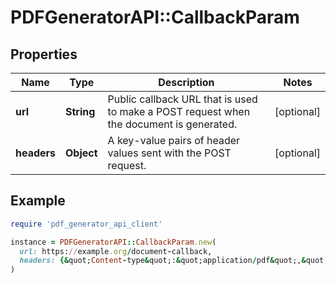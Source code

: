 # PDFGeneratorAPI::CallbackParam

## Properties

| Name | Type | Description | Notes |
| ---- | ---- | ----------- | ----- |
| **url** | **String** | Public callback URL that is used to make a POST request when the document is generated. | [optional] |
| **headers** | **Object** | A key-value pairs of header values sent with the POST request. | [optional] |

## Example

```ruby
require 'pdf_generator_api_client'

instance = PDFGeneratorAPI::CallbackParam.new(
  url: https://example.org/document-callback,
  headers: {&quot;Content-type&quot;:&quot;application/pdf&quot;,&quot;Authorization&quot;:&quot;Bearer ABCDE12345678&quot;}
)
```


